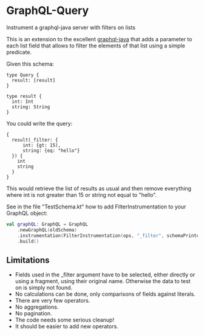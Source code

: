 # GraphQL-Query
Instrument a graphql-java server with filters on lists

This is an extension to the excellent [graphql-java](https://github.com/graphql-java/graphql-java) that adds a parameter to each list field that allows to filter the elements of that list using a simple predicate.

Given this schema:
```
type Query {
  result: [result]
}

type result {
  int: Int
  string: String
}
```
You could write the query:
```
{
  result(_filter: {
      int: {gt: 15),
      string: {eq: "hello"}
  }) {
    int
    string
  }
}
```
This would retrieve the list of results as usual and then remove everything where int is not greater than 15 or string not equal to "hello". 

See in the file "TestSchema.kt" how to add FilterInstrumentation to your GraphQL object:
```kotlin
val graphQL: GraphQL = GraphQL
    .newGraphQL(oldSchema)
    .instrumentation(FilterInstrumentation(ops, "_filter", schemaPrinter))
    .build()
```

## Limitations
- Fields used in the _filter argument have to be selected, either directly or using a fragment, using their original name. Otherwise the data to test on is simply not found.
- No calculations can be done, only comparisons of fields against literals.
- There are very few operators.
- No aggregations.
- No pagination.
- The code needs some serious cleanup!
- It should be easier to add new operators.